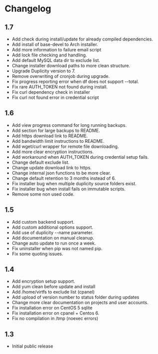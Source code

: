 # Changelog

## 1.7

- Add check during install/update for already compiled dependencies.
- Add install of base-devel to Arch installer.
- Add more information to failure email script
- Add lock file checking and handling.
- Add default MySQL data dir to exclude list.
- Change installer download paths to more clean structure.
- Upgrade Duplicity version to 7.
- Remove overwriting of cronjob during upgrade.
- Fix progress reporting error when df does not support --total.
- Fix rare AUTH_TOKEN not found during install.
- Fix curl dependency check in installer
- Fix curl not found error in credential script



## 1.6

- Add view progress command for long running backups.
- Add section for large backups to README.
- Add https download link to README.
- Add bandwidth limit instructions to README.
- Add wget/curl wrapper for remote file downloading.
- Add more clear encryption instructions.
- Add workaround when AUTH_TOKEN during credential setup fails.
- Change default exclude list.
- Change update download link to https.
- Change internal json functions to be more clear.
- Change default retention to 3 months instead of 6.
- Fix installer bug when multiple duplicity source folders exist.
- Fix installer bug when install fails on immutable scripts.
- Remove some non used code.

## 1.5

- Add custom backend support.
- Add custom additional options support.
- Add use of duplicity --name parameter.
- Add documentation on manual cleanup.
- Change auto update to run once a week.
- Fix uninstaller when pip was not named pip.
- Fix some quoting issues.

## 1.4

- Add encryption setup support.
- Add yum clean before update and install
- Add /home/virtfs to exclude list (cpanel)
- Add upload of version number to status folder during updates
- Change more clear documentation on projects and user accounts.
- Fix installation error on CentOS 5 sqlite
- Fix installation error on cpanel + Centos 6.
- Fix no compilation in /tmp (noexec errors)

## 1.3

- Initial public release
